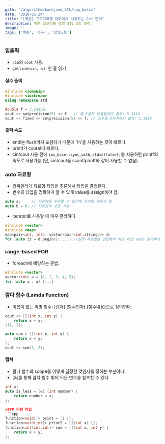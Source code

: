 ```yaml
---
path: "/algorithm/baekjoon_STL/cpp_basic"
date: '2018-01-24'
title: "[백준] 프로그래밍 대회에서 사용하는 C++ 언어"
description: 백준 알고리즘 강의 STL 2강 정리
image: ''
tags: ['백준', 'C++', '강의노트']
---
```


### 입출력
- `cin`와 `cout` 사용.
- `getline(cin, s)`: 한 줄 읽기

#### 실수 출력
```cpp
#include <iomanip>
#include <iostream>
using namespace std;

double f = 3.14159;
cout << setprecision(5) << f ; // 총 5글자 반올림하여 출력: 3.1416
cout << fixed << setprecision(5) << f; // 소수점 5자리까지 출력: 3.1415
```

#### 출력 속도
- endl는 flush까지 포함하기 때문에 '\n'을 사용하는 것이 빠르다.
- printf가 cout보다 빠르다.
- cin/cout 사용 전에 `ios_base::sync_with_stdio(false);`를 사용하면  printf의 속도로 사용가능 (단, cin/cout을 scanf/printf와 같이 사용할 수 없음)

### auto 자료형
- 컴파일러가 자료형 타입을 추론해서 타입을 결정한다.
- 변수의 타입을 명확하게 알 수 있게 value를 assign해야 함.
```cpp
auto a;     // 자료형을 추론할 수 없기에 컴파일 에러가 뜸
auto b = 0; // 자료형이 추론 가능
```
- iterator로 사용할 때 매우 편리하다.
```cpp
#include <vector>
#include <map>
map<pair<int, int>, vector<pair<int,string>>> d;
for (auto it = d.begin(); ...) //길게 자료형을 선언해야 하는 대신 auto 편리하게 사용
```

### range-based FOR
- foreach에 해당하는 문법.
```cpp
#include <vector>
vector<int> a = {1, 2, 3, 4, 5};
for (auto x : a) {...}
```

### 람다 함수 (Lamda Function)
- 이름이 없는 익명 함수: [캡쳐] (함수인자) {함수내용}으로 정의한다.
```cpp
cout << [](int x, int y) {
    return x + y; 
}(1, 2);
```
```cpp
auto sum = [](int x, int y) {
    return x + y;
};
cout << sum(1, 2);
```

#### 캡쳐
- 람다 함수의 scope를 어떻게 결정할 것인지를 정하는 부분이다.
- [&]를 통해 람다 함수 밖의 모든 변수를 참조할 수 있다.
```cpp
int x;
auto is_less = [&] (int number) {
    return number < x;
};

#### 리턴 타입
```cpp
function<void()> print = [] {};
function<void(int)> print2 = [](int x) {};
function<int(int,int)> sum = [](int x, int y) {
    return x + y;
};
```